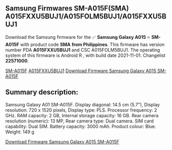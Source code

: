 <h2>Samsung Firmwares SM-A015F(SMA) A015FXXU5BUJ1/A015FOLM5BUJ1/A015FXXU5BUJ1</h2>
Download the Samsung firmware for the ✅ <strong>Samsung Galaxy A015 </strong> ⭐ <strong>SM-A015F</strong> with product code <strong>SMA</strong> <strong> from Philippines</strong>. This firmware has version number PDA <strong>A015FXXU5BUJ1</strong> and CSC A015FOLM5BUJ1. The operating system of this firmware is Android R , with build date 2021-11-01. Changelist <strong>22571000</strong>.


[SM-A015F](https://samfirm.shop/samsung/model/SM-A015F)
[A015FXXU5BUJ1](https://samfirm.shop/samsung/pda/A015FXXU5BUJ1)
[Download Firmware Samsung Galaxy A015 SM-A015F](https://samfirm.shop/samsung/firmware/470022)
<h2>Summary description:</h2>
<p>Samsung Galaxy A01 SM-A015F. Display diagonal: 14.5 cm (5.7"), Display resolution: 720 x 1520 pixels, Display type: PLS. Processor frequency: 2 GHz. RAM capacity: 2 GB, Internal storage capacity: 16 GB. Rear camera resolution (numeric): 13 MP, Rear camera type: Dual camera. SIM card capability: Dual SIM. Battery capacity: 3000 mAh. Product colour: Blue. Weight: 149 g</p>


[Download Firmware Samsung Galaxy A015 SM-A015F](https://samfirm.shop/samsung/firmware/470022)
